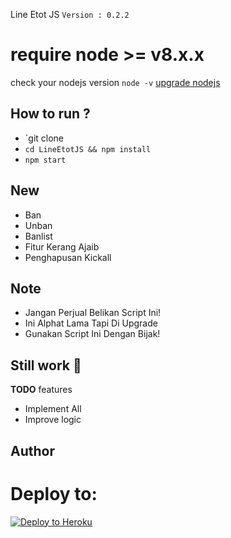 Line Etot JS
`Version : 0.2.2`

# require node >= v8.x.x
check your nodejs version
`node -v`
[upgrade nodejs](https://google.com/)


How to run ?
------
- `git clone 
- `cd LineEtotJS && npm install`
- `npm start`

New
-------
- Ban
- Unban
- Banlist
- Fitur Kerang Ajaib
- Penghapusan Kickall

Note
-------
- Jangan Perjual Belikan Script Ini!
- Ini Alphat Lama Tapi Di Upgrade
- Gunakan Script Ini Dengan Bijak!

Still work :construction_worker:
----
**TODO** features
- Implement All 
- Improve logic

Author
------
# Deploy to:
[![Deploy to Heroku](https://www.herokucdn.com/deploy/button.svg)](https://heroku.com/deploy)
